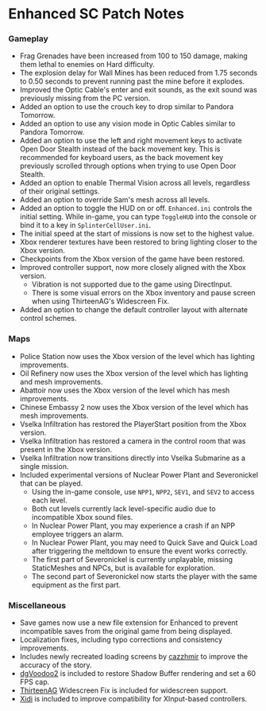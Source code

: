 # Enhanced SC Patch Notes

### Gameplay
- Frag Grenades have been increased from 100 to 150 damage, making them lethal to enemies on Hard difficulty.
- The explosion delay for Wall Mines has been reduced from 1.75 seconds to 0.50 seconds to prevent running past the mine before it explodes.
- Improved the Optic Cable's enter and exit sounds, as the exit sound was previously missing from the PC version.
- Added an option to use the crouch key to drop similar to Pandora Tomorrow.
- Added an option to use any vision mode in Optic Cables similar to Pandora Tomorrow.
- Added an option to use the left and right movement keys to activate Open Door Stealth instead of the back movement key. This is recommended for keyboard users, as the back movement key previously scrolled through options when trying to use Open Door Stealth.
- Added an option to enable Thermal Vision across all levels, regardless of their original settings.
- Added an option to override Sam's mesh across all levels.
- Added an option to toggle the HUD on or off. `Enhanced.ini` controls the initial setting. While in-game, you can type `ToggleHUD` into the console or bind it to a key in `SplinterCellUser.ini`.
- The initial speed at the start of missions is now set to the highest value.
- Xbox renderer textures have been restored to bring lighting closer to the Xbox version.
- Checkpoints from the Xbox version of the game have been restored.
- Improved controller support, now more closely aligned with the Xbox version.  
  - Vibration is not supported due to the game using DirectInput.
  - There is some visual errors on the Xbox inventory and pause screen when using ThirteenAG's Widescreen Fix.
- Added an option to change the default controller layout with alternate control schemes.

### Maps
- Police Station now uses the Xbox version of the level which has lighting improvements.
- Oil Refinery now uses the Xbox version of the level which has lighting and mesh improvements.
- Abattoir now uses the Xbox version of the level which has mesh improvements.
- Chinese Embassy 2 now uses the Xbox version of the level which has mesh improvements.
- Vselka Infiltration has restored the PlayerStart position from the Xbox version.
- Vselka Infiltration has restored a camera in the control room that was present in the Xbox version.
- Vselka Infiltration now transitions directly into Vselka Submarine as a single mission.
- Included experimental versions of Nuclear Power Plant and Severonickel that can be played.
  - Using the in-game console, use `NPP1`, `NPP2`, `SEV1`, and `SEV2` to access each level.
  - Both cut levels currently lack level-specific audio due to incompatible Xbox sound files.
  - In Nuclear Power Plant, you may experience a crash if an NPP employee triggers an alarm.
  - In Nuclear Power Plant, you may need to Quick Save and Quick Load after triggering the meltdown to ensure the event works correctly.
  - The first part of Severonickel is currently unplayable, missing StaticMeshes and NPCs, but is available for exploration.
  - The second part of Severonickel now starts the player with the same equipment as the first part.

### Miscellaneous
- Save games now use a new file extension for Enhanced to prevent incompatible saves from the original game from being displayed.
- Localization fixes, including typo corrections and consistency improvements.
- Includes newly recreated loading screens by [cazzhmir](https://www.youtube.com/@cazzhmir) to improve the accuracy of the story.
- [dgVoodoo2](https://github.com/dege-diosg/dgVoodoo2) is included to restore Shadow Buffer rendering and set a 60 FPS cap.
- [ThirteenAG](https://github.com/ThirteenAG/WidescreenFixesPack) Widescreen Fix is included for widescreen support.
- [Xidi](https://github.com/samuelgr/Xidi) is included to improve compatibility for XInput-based controllers.
